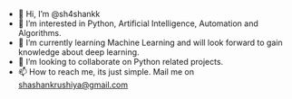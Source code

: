 - 👋 Hi, I’m @sh4shankk
- 👀 I’m interested in Python, Artificial Intelligence, Automation and Algorithms.
- 🌱 I’m currently learning Machine Learning and will look forward to gain knowledge about deep learning.
- 💞️ I’m looking to collaborate on Python related projects.
- 📫 How to reach me, its just simple. Mail me on shashankrushiya@gmail.com

<!---
sh4shankk/sh4shankk is a ✨ special ✨ repository because its `README.md` (this file) appears on your GitHub profile.
You can click the Preview link to take a look at your changes.
--->
